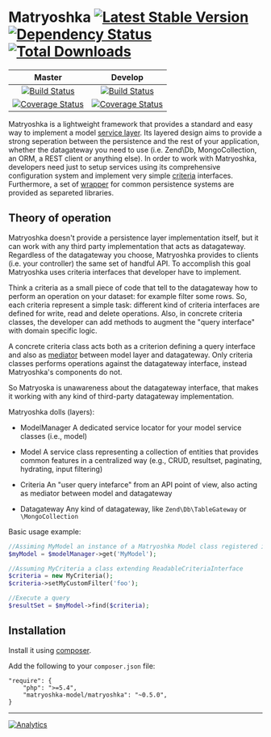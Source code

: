 # Matryoshka [![Latest Stable Version](https://poser.pugx.org/matryoshka-model/matryoshka/v/stable.png)](https://packagist.org/packages/matryoshka-model/matryoshka)&nbsp;[![Dependency Status](https://www.versioneye.com/user/projects/5432e02184981fb412000144/badge.svg)](https://www.versioneye.com/user/projects/5432e02184981fb412000144)&nbsp;[![Total Downloads](https://poser.pugx.org/matryoshka-model/matryoshka/downloads.svg)](https://packagist.org/packages/matryoshka-model/matryoshka)

| Master  | Develop |
|:-------------:|:-------------:|
| [![Build Status](https://secure.travis-ci.org/matryoshka-model/matryoshka.svg?branch=master)](https://travis-ci.org/matryoshka-model/matryoshka)  | [![Build Status](https://secure.travis-ci.org/matryoshka-model/matryoshka.svg?branch=develop)](https://travis-ci.org/matryoshka-model/matryoshka)  |
| [![Coverage Status](https://coveralls.io/repos/matryoshka-model/matryoshka/badge.png?branch=master)](https://coveralls.io/r/matryoshka-model/matryoshka)  | [![Coverage Status](https://coveralls.io/repos/matryoshka-model/matryoshka/badge.png?branch=develop)](https://coveralls.io/r/matryoshka-model/matryoshka)  |

Matryoshka is a lightweight framework that provides a standard and easy way to implement a model [service layer](http://martinfowler.com/eaaCatalog/serviceLayer.html). 
Its layered design aims to provide a strong seperation between the persistence and the rest of your application, whether the datagateway you need to use (i.e. Zend\Db, MongoCollection, an ORM, a REST client or anything else).
In order to work with Matryoshka, developers need just to setup services using its comprehensive configuration system and implement very simple [criteria](http://en.wikipedia.org/wiki/Criteria_Pattern) interfaces.
Furthermore, a set of [wrapper](http://en.wikipedia.org/wiki/Wrapper_library) for common persistence systems are provided as separeted libraries. 

## Theory of operation

Matryoshka doesn't provide a persistence layer implementation itself, but it can work with any third party implementation that acts as datagateway. Regardless of the datagateway you choose, Matryoshka provides to clients (i.e. your controller) the same set of handful API. To accomplish this goal Matryoshka uses criteria interfaces that developer have to implement. 

Think a criteria as a small piece of code that tell to the datagateway how to perform an operation on your dataset: for example filter some rows. So, each criteria represent a simple task: different kind of criteria interfaces are defined for write, read and delete operations. Also, in concrete criteria classes, the developer can add methods to augment the "query interface" with domain specific logic.

A concrete criteria class acts both as a criterion defining a query interface and also as [mediator](http://en.wikipedia.org/wiki/Mediator_pattern) between model layer and datagateway. Only criteria classes performs operations against the datagateway interface, instead Matryoshka's components do not.

So Matryoska is unawareness about the datagateway interface, that makes it working with any kind of third-party datagateway implementation.

Matryoshka dolls (layers):

* ModelManager
    A dedicated service locator for your model service classes (i.e., model)

* Model
    A service class representing a collection of entities that provides common features in a centralized way (e.g., CRUD, resultset, paginating, hydrating, input filtering)

* Criteria
    An "user query intefarce" from an API point of view, also acting as mediator between model and datagateway

* Datagateway
    Any kind of datagateway, like `Zend\Db\TableGateway` or `\MongoCollection`

Basic usage example:

```php
//Assiming MyModel an instance of a Matryoshka Model class registered in Matryoshka model manager
$myModel = $modelManager->get('MyModel');

//Assuming MyCriteria a class extending ReadableCriteriaInterface
$criteria = new MyCriteria(); 
$criteria->setMyCustomFilter('foo');

//Execute a query
$resultSet = $myModel->find($criteria);
```

## Installation

Install it using [composer](http://getcomposer.org).

Add the following to your `composer.json` file:

```
"require": {
    "php": ">=5.4",
    "matryoshka-model/matryoshka": "~0.5.0",
}
```

---

[![Analytics](https://ga-beacon.appspot.com/UA-49655829-1/matryoshka-model/matryoshka)](https://github.com/igrigorik/ga-beacon)

